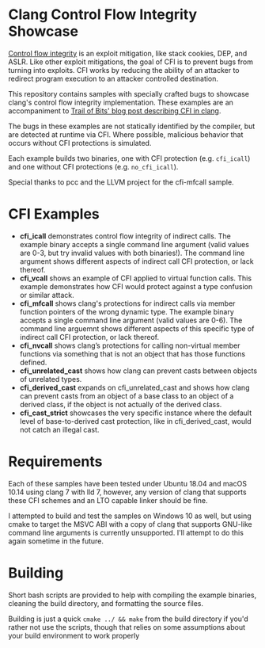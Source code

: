 # Clang Control Flow Integrity Showcase

[Control flow integrity](https://www.microsoft.com/en-us/research/publication/control-flow-integrity/) is an exploit mitigation, like stack cookies, DEP, and ASLR. Like other exploit mitigations, the goal of CFI is to prevent bugs from turning into exploits. CFI works by reducing the ability of an attacker to redirect program execution to an attacker controlled destination.

This repository contains samples with specially crafted bugs to showcase clang's control flow integrity implementation. These examples are an accompaniment to [Trail of Bits' blog post describing CFI in clang](https://blog.trailofbits.com/2016/10/17/lets-talk-about-cfi-clang-edition/).

The bugs in these examples are not statically identified by the compiler, but are detected at runtime via CFI. Where possible, malicious behavior that occurs without CFI protections is simulated.

Each example builds two binaries, one with CFI protection (e.g. `cfi_icall`) and one without CFI protections (e.g. `no_cfi_icall`).

Special thanks to pcc and the LLVM project for the cfi-mfcall sample.

# CFI Examples

* **cfi_icall** demonstrates control flow integrity of indirect calls. The example binary accepts a single command line argument (valid values are 0-3, but try invalid values with both binaries!). The command line argument shows different aspects of indirect call CFI protection, or lack thereof.
* **cfi_vcall** shows an example of CFI applied to virtual function calls. This example demonstrates how CFI would protect against a type confusion or similar attack.
* **cfi_mfcall** shows clang's protections for indirect calls via member function pointers of the wrong dynamic type. The example binary accepts a single command line argument (valid values are 0-6). The command line arguemnt shows different aspects of this specific type of indirect call CFI protection, or lack thereof.
* **cfi_nvcall** shows clang’s protections for calling non-virtual member functions via something that is not an object that has those functions defined.
* **cfi_unrelated_cast** shows how clang can prevent casts between objects of unrelated types.
* **cfi_derived_cast** expands on cfi_unrelated_cast and shows how clang can prevent casts from an object of a base class to an object of a derived class, if the object is not actually of the derived class.
* **cfi_cast_strict** showcases the very specific instance where the default level of base-to-derived cast protection, like in cfi_derived_cast, would not catch an illegal cast.

# Requirements

Each of these samples have been tested under Ubuntu 18.04 and macOS 10.14 using clang 7 with lld 7, however, any version of clang that supports these CFI schemes and an LTO capable linker should be fine.

I attempted to build and test the samples on Windows 10 as well, but using cmake to target the MSVC ABI with a copy of clang that supports GNU-like command line arguments is currently unsupported. I'll attempt to do this again sometime in the future.

# Building

Short bash scripts are provided to help with compiling the example binaries, cleaning the build directory, and formatting the source files.

Building is just a quick `cmake ../ && make` from the build directory if you'd rather not use the scripts, though that relies on some assumptions about your build environment to work properly
